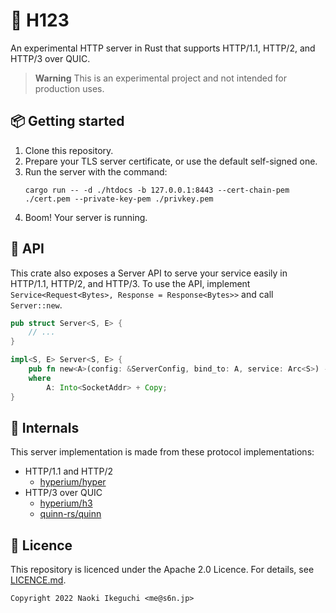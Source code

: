 # 🚀 H123
An experimental HTTP server in Rust that supports HTTP/1.1, HTTP/2, and HTTP/3 over QUIC.

> **Warning**
> This is an experimental project and not intended for production uses.

## 📦 Getting started
1. Clone this repository.
2. Prepare your TLS server certificate, or use the default self-signed one.
3. Run the server with the command:
   ```shell
   cargo run -- -d ./htdocs -b 127.0.0.1:8443 --cert-chain-pem ./cert.pem --private-key-pem ./privkey.pem
   ```
4. Boom! Your server is running.

## 🔌 API
This crate also exposes a Server API to serve your service easily in HTTP/1.1, HTTP/2, and HTTP/3.
To use the API, implement `Service<Request<Bytes>, Response = Response<Bytes>>` and call `Server::new`.

```rust
pub struct Server<S, E> {
    // ...
}

impl<S, E> Server<S, E> {
    pub fn new<A>(config: &ServerConfig, bind_to: A, service: Arc<S>) -> Self
    where
        A: Into<SocketAddr> + Copy;
}
```

## 🔬 Internals
This server implementation is made from these protocol implementations:

- HTTP/1.1 and HTTP/2
  - [hyperium/hyper](https://github.com/hyperium/hyper)
- HTTP/3 over QUIC
  - [hyperium/h3](https://github.com/hyperium/h3)
  - [quinn-rs/quinn](https://github.com/quinn-rs/quinn)

## 📄 Licence
This repository is licenced under the Apache 2.0 Licence.
For details, see [LICENCE.md](./LICENCE.md).

```
Copyright 2022 Naoki Ikeguchi <me@s6n.jp>
```
